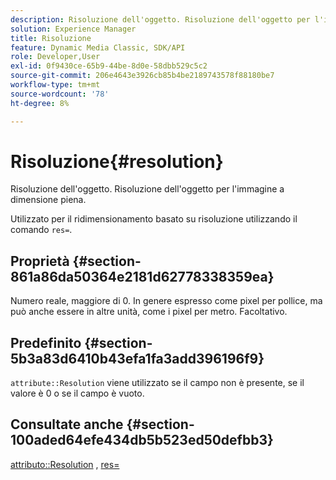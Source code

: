```yaml
---
description: Risoluzione dell'oggetto. Risoluzione dell'oggetto per l'immagine a dimensione piena.
solution: Experience Manager
title: Risoluzione
feature: Dynamic Media Classic, SDK/API
role: Developer,User
exl-id: 0f9430ce-65b9-44be-8d0e-58dbb529c5c2
source-git-commit: 206e4643e3926cb85b4be2189743578f88180be7
workflow-type: tm+mt
source-wordcount: '78'
ht-degree: 8%

---
```


# Risoluzione{#resolution}

Risoluzione dell&#39;oggetto. Risoluzione dell&#39;oggetto per l&#39;immagine a dimensione piena.

Utilizzato per il ridimensionamento basato su risoluzione utilizzando il comando `res=`.

## Proprietà {#section-861a86da50364e2181d62778338359ea}

Numero reale, maggiore di 0. In genere espresso come pixel per pollice, ma può anche essere in altre unità, come i pixel per metro. Facoltativo.

## Predefinito {#section-5b3a83d6410b43efa1fa3add396196f9}

`attribute::Resolution` viene utilizzato se il campo non è presente, se il valore è 0 o se il campo è vuoto.

## Consultate anche {#section-100aded64efe434db5b523ed50defbb3}

[attributo::Resolution](../../../../../../is-api/image-catalog/image-serving-api-ref/c-image-catalog-reference/c-attributes-reference/r-resolution.md#reference-2c066a2cc9b04b4ea0c8ae9476e853b4) ,  [res=](../../../../../../is-api/http-ref/image-serving-api-ref/c-http-protocol-reference/c-command-reference/r-res.md#reference-3d6fe416801148dea0f786f2b5169e55)
